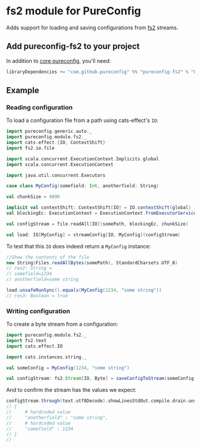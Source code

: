 # fs2 module for PureConfig

Adds support for loading and saving configurations from [fs2](https://github.com/functional-streams-for-scala/fs2) streams.

## Add pureconfig-fs2 to your project

In addition to [core pureconfig](https://github.com/pureconfig/pureconfig), you'll need:

```scala
libraryDependencies += "com.github.pureconfig" %% "pureconfig-fs2" % "0.11.1"
```

## Example
### Reading configuration

To load a configuration file from a path using cats-effect's `IO`:




```scala
import pureconfig.generic.auto._
import pureconfig.module.fs2._
import cats.effect.{IO, ContextShift}
import fs2.io.file

import scala.concurrent.ExecutionContext.Implicits.global
import scala.concurrent.ExecutionContext

import java.util.concurrent.Executors

case class MyConfig(somefield: Int, anotherfield: String)

val chunkSize = 4096

implicit val contextShift: ContextShift[IO] = IO.contextShift(global)
val blockingEc: ExecutionContext = ExecutionContext.fromExecutorService(Executors.newCachedThreadPool())

val configStream = file.readAll[IO](somePath, blockingEc, chunkSize)

val load: IO[MyConfig] = streamConfig[IO, MyConfig](configStream)
```

To test that this `IO` does indeed return a `MyConfig` instance:
```scala
//Show the contents of the file
new String(Files.readAllBytes(somePath), StandardCharsets.UTF_8)
// res2: String =
// somefield=1234
// anotherfield=some string

load.unsafeRunSync().equals(MyConfig(1234, "some string"))
// res3: Boolean = true
```

### Writing configuration

To create a byte stream from a configuration:

```scala
import pureconfig.module.fs2._
import fs2.text
import cats.effect.IO

import cats.instances.string._

val someConfig = MyConfig(1234, "some string")

val configStream: fs2.Stream[IO, Byte] = saveConfigToStream(someConfig)
```

And to confirm the stream has the values we expect:

```scala
configStream.through(text.utf8Decode).showLinesStdOut.compile.drain.unsafeRunSync
// {
//     # hardcoded value
//     "anotherfield" : "some string",
//     # hardcoded value
//     "somefield" : 1234
// }
// 
```
